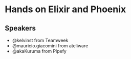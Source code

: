 # Hands on Elixir and Phoenix

## Speakers

- @kelvinst from Teamweek
- @mauricio.giacomini from ateliware
- @akaKuruma from Pipefy

